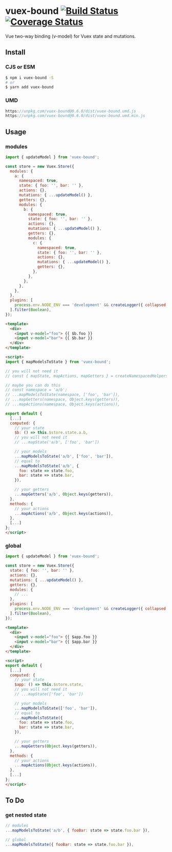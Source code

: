 # vuex-bound [![Build Status](https://travis-ci.org/Vanilla-IceCream/vuex-bound.svg?branch=master)](https://travis-ci.org/Vanilla-IceCream/vuex-bound) [![Coverage Status](https://coveralls.io/repos/github/Vanilla-IceCream/vuex-bound/badge.svg?branch=master)](https://coveralls.io/github/Vanilla-IceCream/vuex-bound?branch=master)

Vue two-way binding (v-model) for Vuex state and mutations.

## Install

### CJS or ESM

```bash
$ npm i vuex-bound -S
# or
$ yarn add vuex-bound
```

### UMD

```js
https://unpkg.com/vuex-bound@0.6.0/dist/vuex-bound.umd.js
https://unpkg.com/vuex-bound@0.6.0/dist/vuex-bound.umd.min.js
```

## Usage

### modules

```js
import { updateModel } from 'vuex-bound';

const store = new Vuex.Store({
  modules: {
    a: {
      namespaced: true,
      state: { foo: '', bar: '' },
      actions: {},
      mutations: { ...updateModel() },
      getters: {},
      modules: {
        b: {
          namespaced: true,
          state: { foo: '', bar: '' },
          actions: {},
          mutations: { ...updateModel() },
          getters: {},
          modules: {
            c: {
              namespaced: true,
              state: { foo: '', bar: '' },
              actions: {},
              mutations: { ...updateModel() },
              getters: {},
            },
          },
        },
      },
    },
  },
  plugins: [
    process.env.NODE_ENV === 'development' && createLogger({ collapsed: false }),
  ].filter(Boolean),
});
```

```html
<template>
  <div>
    <input v-model="foo"> {{ $b.foo }}
    <input v-model="bar"> {{ $b.bar }}
  </div>
</template>

<script>
import { mapModelsToState } from 'vuex-bound';

// you will not need it
// const { mapState, mapActions, mapGetters } = createNamespacedHelpers('a/b');

// maybe you can do this
// const namespace = 'a/b';
// ...mapModelsToState(namespace, ['foo', 'bar']),
// ...mapGetters(namespace, Object.keys(getters)),
// ...mapActions(namespace, Object.keys(actions)),

export default {
  [...]
  computed: {
    // your state
    $b: () => this.$store.state.a.b,
    // you will not need it
    // ...mapState('a/b', ['foo', 'bar'])

    // your models
    ...mapModelsToState('a/b', ['foo', 'bar']),
    // equal to
    ...mapModelsToState('a/b', {
      foo: state => state.foo,
      bar: state => state.bar,
    }),

    // your getters
    ...mapGetters('a/b', Object.keys(getters)),
  },
  methods: {
    // your actions
    ...mapActions('a/b', Object.keys(actions)),
  },
  [...]
};
</script>
```

### global

```js
import { updateModel } from 'vuex-bound';

const store = new Vuex.Store({
  state: { foo: '', bar: '' },
  actions: {},
  mutations: { ...updateModel() },
  getters: {},
  modules: {
    // ...
  },
  plugins: [
    process.env.NODE_ENV === 'development' && createLogger({ collapsed: false }),
  ].filter(Boolean),
});
```

```html
<template>
  <div>
    <input v-model="foo"> {{ $app.foo }}
    <input v-model="bar"> {{ $app.bar }}
  </div>
</template>

<script>
export default {
  [...]
  computed: {
    // your state
    $app: () => this.$store.state,
    // you will not need it
    // ...mapState(['foo', 'bar'])

    // your models
    ...mapModelsToState(['foo', 'bar']),
    // equal to
    ...mapModelsToState({
      foo: state => state.foo,
      bar: state => state.bar,
    }),

    // your getters
    ...mapGetters(Object.keys(getters)),
  },
  methods: {
    // your actions
    ...mapActions(Object.keys(actions)),
  },
  [...]
};
</script>
```

## To Do

### get nested state

```js
// modules
...mapModelsToState('a/b', { fooBar: state => state.foo.bar }),

// global
...mapModelsToState({ fooBar: state => state.foo.bar }),
```
